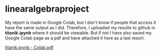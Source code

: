 # linearalgebraproject
My report is made in Google Colab, but I don't know if people that access it have the same output as I did. Therefore, I uploaded my results to github in **titanik.ipynb** where it should be viewable. But if not I have also saved my Google Colab page as a pdf and have attached it here as a last resort.

[titanik.ipynb - Colab.pdf](https://github.com/user-attachments/files/18134442/titanik.ipynb.-.Colab.pdf)

